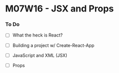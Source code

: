 # M07W16 - JSX and Props

### To Do
- [ ] What the heck is React?
- [ ] Building a project w/ Create-React-App
- [ ] JavaScript and XML (JSX)
- [ ] Props






































